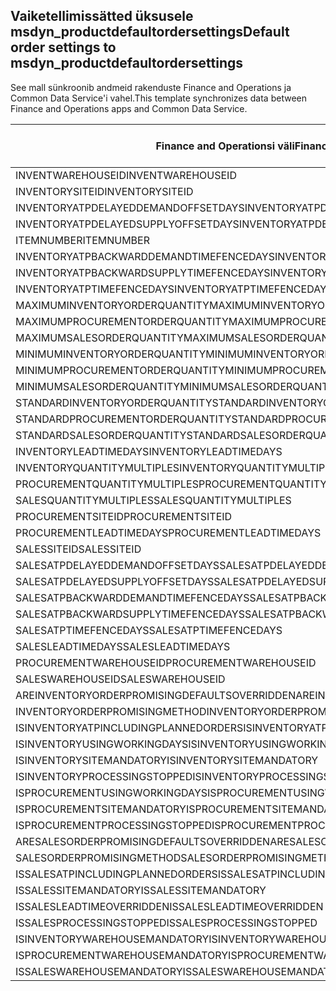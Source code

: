 ## <a name="default-order-settings-to-msdyn_productdefaultordersettings"></a><span data-ttu-id="e2d12-101">Vaiketellimissätted üksusele msdyn_productdefaultordersettings</span><span class="sxs-lookup"><span data-stu-id="e2d12-101">Default order settings to msdyn_productdefaultordersettings</span></span>

<span data-ttu-id="e2d12-102">See mall sünkroonib andmeid rakenduste Finance and Operations ja Common Data Service'i vahel.</span><span class="sxs-lookup"><span data-stu-id="e2d12-102">This template synchronizes data between Finance and Operations apps and Common Data Service.</span></span>

<span data-ttu-id="e2d12-103">Finance and Operationsi väli</span><span class="sxs-lookup"><span data-stu-id="e2d12-103">Finance and Operations field</span></span> | <span data-ttu-id="e2d12-104">Kaardi tüüp</span><span class="sxs-lookup"><span data-stu-id="e2d12-104">Map type</span></span> | <span data-ttu-id="e2d12-105">Muu Dynamics 365 väli</span><span class="sxs-lookup"><span data-stu-id="e2d12-105">Other Dynamics 365 field</span></span> | <span data-ttu-id="e2d12-106">Vaikeväärtus</span><span class="sxs-lookup"><span data-stu-id="e2d12-106">Default value</span></span>
---|---|---|---
<span data-ttu-id="e2d12-107">INVENTWAREHOUSEID</span><span class="sxs-lookup"><span data-stu-id="e2d12-107">INVENTWAREHOUSEID</span></span> | = | <span data-ttu-id="e2d12-108">msdyn_inventorywarehouse.msdyn_warehouseidentifier</span><span class="sxs-lookup"><span data-stu-id="e2d12-108">msdyn_inventorywarehouse.msdyn_warehouseidentifier</span></span> | 
<span data-ttu-id="e2d12-109">INVENTORYSITEID</span><span class="sxs-lookup"><span data-stu-id="e2d12-109">INVENTORYSITEID</span></span> | = | <span data-ttu-id="e2d12-110">msdyn_inventorysite.msdyn_siteid</span><span class="sxs-lookup"><span data-stu-id="e2d12-110">msdyn_inventorysite.msdyn_siteid</span></span> | 
<span data-ttu-id="e2d12-111">INVENTORYATPDELAYEDDEMANDOFFSETDAYS</span><span class="sxs-lookup"><span data-stu-id="e2d12-111">INVENTORYATPDELAYEDDEMANDOFFSETDAYS</span></span> | = | <span data-ttu-id="e2d12-112">msdyn_inventoryatpdelayeddemandoffsetdays</span><span class="sxs-lookup"><span data-stu-id="e2d12-112">msdyn_inventoryatpdelayeddemandoffsetdays</span></span> | 
<span data-ttu-id="e2d12-113">INVENTORYATPDELAYEDSUPPLYOFFSETDAYS</span><span class="sxs-lookup"><span data-stu-id="e2d12-113">INVENTORYATPDELAYEDSUPPLYOFFSETDAYS</span></span> | = | <span data-ttu-id="e2d12-114">msdyn_inventoryatpdelayedsupplyoffsetdays</span><span class="sxs-lookup"><span data-stu-id="e2d12-114">msdyn_inventoryatpdelayedsupplyoffsetdays</span></span> | 
<span data-ttu-id="e2d12-115">ITEMNUMBER</span><span class="sxs-lookup"><span data-stu-id="e2d12-115">ITEMNUMBER</span></span> | = | <span data-ttu-id="e2d12-116">msdyn_itemnumber.msdyn_itemnumber</span><span class="sxs-lookup"><span data-stu-id="e2d12-116">msdyn_itemnumber.msdyn_itemnumber</span></span> | 
<span data-ttu-id="e2d12-117">INVENTORYATPBACKWARDDEMANDTIMEFENCEDAYS</span><span class="sxs-lookup"><span data-stu-id="e2d12-117">INVENTORYATPBACKWARDDEMANDTIMEFENCEDAYS</span></span> | = | <span data-ttu-id="e2d12-118">msdyn_inventoryatpbackwarddemandtimefencedays</span><span class="sxs-lookup"><span data-stu-id="e2d12-118">msdyn_inventoryatpbackwarddemandtimefencedays</span></span> | 
<span data-ttu-id="e2d12-119">INVENTORYATPBACKWARDSUPPLYTIMEFENCEDAYS</span><span class="sxs-lookup"><span data-stu-id="e2d12-119">INVENTORYATPBACKWARDSUPPLYTIMEFENCEDAYS</span></span> | = | <span data-ttu-id="e2d12-120">msdyn_inventoryatpbackwardsupplytimefencedays</span><span class="sxs-lookup"><span data-stu-id="e2d12-120">msdyn_inventoryatpbackwardsupplytimefencedays</span></span> | 
<span data-ttu-id="e2d12-121">INVENTORYATPTIMEFENCEDAYS</span><span class="sxs-lookup"><span data-stu-id="e2d12-121">INVENTORYATPTIMEFENCEDAYS</span></span> | = | <span data-ttu-id="e2d12-122">msdyn_inventoryatptimefencedays</span><span class="sxs-lookup"><span data-stu-id="e2d12-122">msdyn_inventoryatptimefencedays</span></span> | 
<span data-ttu-id="e2d12-123">MAXIMUMINVENTORYORDERQUANTITY</span><span class="sxs-lookup"><span data-stu-id="e2d12-123">MAXIMUMINVENTORYORDERQUANTITY</span></span> | = | <span data-ttu-id="e2d12-124">msdyn_maximuminventoryorderquantity</span><span class="sxs-lookup"><span data-stu-id="e2d12-124">msdyn_maximuminventoryorderquantity</span></span> | 
<span data-ttu-id="e2d12-125">MAXIMUMPROCUREMENTORDERQUANTITY</span><span class="sxs-lookup"><span data-stu-id="e2d12-125">MAXIMUMPROCUREMENTORDERQUANTITY</span></span> | = | <span data-ttu-id="e2d12-126">msdyn_maximumprocurementorderquantity</span><span class="sxs-lookup"><span data-stu-id="e2d12-126">msdyn_maximumprocurementorderquantity</span></span> | 
<span data-ttu-id="e2d12-127">MAXIMUMSALESORDERQUANTITY</span><span class="sxs-lookup"><span data-stu-id="e2d12-127">MAXIMUMSALESORDERQUANTITY</span></span> | = | <span data-ttu-id="e2d12-128">msdyn_maximumsalesorderquantity</span><span class="sxs-lookup"><span data-stu-id="e2d12-128">msdyn_maximumsalesorderquantity</span></span> | 
<span data-ttu-id="e2d12-129">MINIMUMINVENTORYORDERQUANTITY</span><span class="sxs-lookup"><span data-stu-id="e2d12-129">MINIMUMINVENTORYORDERQUANTITY</span></span> | = | <span data-ttu-id="e2d12-130">msdyn_minimuminventoryorderquantity</span><span class="sxs-lookup"><span data-stu-id="e2d12-130">msdyn_minimuminventoryorderquantity</span></span> | 
<span data-ttu-id="e2d12-131">MINIMUMPROCUREMENTORDERQUANTITY</span><span class="sxs-lookup"><span data-stu-id="e2d12-131">MINIMUMPROCUREMENTORDERQUANTITY</span></span> | = | <span data-ttu-id="e2d12-132">msdyn_minimumprocurementorderquantity</span><span class="sxs-lookup"><span data-stu-id="e2d12-132">msdyn_minimumprocurementorderquantity</span></span> | 
<span data-ttu-id="e2d12-133">MINIMUMSALESORDERQUANTITY</span><span class="sxs-lookup"><span data-stu-id="e2d12-133">MINIMUMSALESORDERQUANTITY</span></span> | = | <span data-ttu-id="e2d12-134">msdyn_minimumsalesorderquantity</span><span class="sxs-lookup"><span data-stu-id="e2d12-134">msdyn_minimumsalesorderquantity</span></span> | 
<span data-ttu-id="e2d12-135">STANDARDINVENTORYORDERQUANTITY</span><span class="sxs-lookup"><span data-stu-id="e2d12-135">STANDARDINVENTORYORDERQUANTITY</span></span> | = | <span data-ttu-id="e2d12-136">msdyn_standardinventoryorderquantity</span><span class="sxs-lookup"><span data-stu-id="e2d12-136">msdyn_standardinventoryorderquantity</span></span> | 
<span data-ttu-id="e2d12-137">STANDARDPROCUREMENTORDERQUANTITY</span><span class="sxs-lookup"><span data-stu-id="e2d12-137">STANDARDPROCUREMENTORDERQUANTITY</span></span> | = | <span data-ttu-id="e2d12-138">msdyn_standardprocurementorderquantity</span><span class="sxs-lookup"><span data-stu-id="e2d12-138">msdyn_standardprocurementorderquantity</span></span> | 
<span data-ttu-id="e2d12-139">STANDARDSALESORDERQUANTITY</span><span class="sxs-lookup"><span data-stu-id="e2d12-139">STANDARDSALESORDERQUANTITY</span></span> | = | <span data-ttu-id="e2d12-140">msdyn_standardsalesorderquantity</span><span class="sxs-lookup"><span data-stu-id="e2d12-140">msdyn_standardsalesorderquantity</span></span> | 
<span data-ttu-id="e2d12-141">INVENTORYLEADTIMEDAYS</span><span class="sxs-lookup"><span data-stu-id="e2d12-141">INVENTORYLEADTIMEDAYS</span></span> | = | <span data-ttu-id="e2d12-142">msdyn_inventoryleadtimedays</span><span class="sxs-lookup"><span data-stu-id="e2d12-142">msdyn_inventoryleadtimedays</span></span> | 
<span data-ttu-id="e2d12-143">INVENTORYQUANTITYMULTIPLES</span><span class="sxs-lookup"><span data-stu-id="e2d12-143">INVENTORYQUANTITYMULTIPLES</span></span> | = | <span data-ttu-id="e2d12-144">msdyn_inventoryquantitymultiples</span><span class="sxs-lookup"><span data-stu-id="e2d12-144">msdyn_inventoryquantitymultiples</span></span> | 
<span data-ttu-id="e2d12-145">PROCUREMENTQUANTITYMULTIPLES</span><span class="sxs-lookup"><span data-stu-id="e2d12-145">PROCUREMENTQUANTITYMULTIPLES</span></span> | = | <span data-ttu-id="e2d12-146">msdyn_procurementquantitymultiples</span><span class="sxs-lookup"><span data-stu-id="e2d12-146">msdyn_procurementquantitymultiples</span></span> | 
<span data-ttu-id="e2d12-147">SALESQUANTITYMULTIPLES</span><span class="sxs-lookup"><span data-stu-id="e2d12-147">SALESQUANTITYMULTIPLES</span></span> | = | <span data-ttu-id="e2d12-148">msdyn_salesquantitymultiples</span><span class="sxs-lookup"><span data-stu-id="e2d12-148">msdyn_salesquantitymultiples</span></span> | 
<span data-ttu-id="e2d12-149">PROCUREMENTSITEID</span><span class="sxs-lookup"><span data-stu-id="e2d12-149">PROCUREMENTSITEID</span></span> | = | <span data-ttu-id="e2d12-150">msdyn_procurementsite.msdyn_siteid</span><span class="sxs-lookup"><span data-stu-id="e2d12-150">msdyn_procurementsite.msdyn_siteid</span></span> | 
<span data-ttu-id="e2d12-151">PROCUREMENTLEADTIMEDAYS</span><span class="sxs-lookup"><span data-stu-id="e2d12-151">PROCUREMENTLEADTIMEDAYS</span></span> | = | <span data-ttu-id="e2d12-152">msdyn_procurementleadtimedays</span><span class="sxs-lookup"><span data-stu-id="e2d12-152">msdyn_procurementleadtimedays</span></span> | 
<span data-ttu-id="e2d12-153">SALESSITEID</span><span class="sxs-lookup"><span data-stu-id="e2d12-153">SALESSITEID</span></span> | = | <span data-ttu-id="e2d12-154">msdyn_salessite.msdyn_siteid</span><span class="sxs-lookup"><span data-stu-id="e2d12-154">msdyn_salessite.msdyn_siteid</span></span> | 
<span data-ttu-id="e2d12-155">SALESATPDELAYEDDEMANDOFFSETDAYS</span><span class="sxs-lookup"><span data-stu-id="e2d12-155">SALESATPDELAYEDDEMANDOFFSETDAYS</span></span> | = | <span data-ttu-id="e2d12-156">msdyn_salesatpdelayeddemandoffsetdays</span><span class="sxs-lookup"><span data-stu-id="e2d12-156">msdyn_salesatpdelayeddemandoffsetdays</span></span> | 
<span data-ttu-id="e2d12-157">SALESATPDELAYEDSUPPLYOFFSETDAYS</span><span class="sxs-lookup"><span data-stu-id="e2d12-157">SALESATPDELAYEDSUPPLYOFFSETDAYS</span></span> | = | <span data-ttu-id="e2d12-158">msdyn_salesatpdelayedsupplyoffsetdays</span><span class="sxs-lookup"><span data-stu-id="e2d12-158">msdyn_salesatpdelayedsupplyoffsetdays</span></span> | 
<span data-ttu-id="e2d12-159">SALESATPBACKWARDDEMANDTIMEFENCEDAYS</span><span class="sxs-lookup"><span data-stu-id="e2d12-159">SALESATPBACKWARDDEMANDTIMEFENCEDAYS</span></span> | = | <span data-ttu-id="e2d12-160">msdyn_salesatpbackwarddemandtimefencedays</span><span class="sxs-lookup"><span data-stu-id="e2d12-160">msdyn_salesatpbackwarddemandtimefencedays</span></span> | 
<span data-ttu-id="e2d12-161">SALESATPBACKWARDSUPPLYTIMEFENCEDAYS</span><span class="sxs-lookup"><span data-stu-id="e2d12-161">SALESATPBACKWARDSUPPLYTIMEFENCEDAYS</span></span> | = | <span data-ttu-id="e2d12-162">msdyn_salesatpbackwardsupplytimefencedays</span><span class="sxs-lookup"><span data-stu-id="e2d12-162">msdyn_salesatpbackwardsupplytimefencedays</span></span> | 
<span data-ttu-id="e2d12-163">SALESATPTIMEFENCEDAYS</span><span class="sxs-lookup"><span data-stu-id="e2d12-163">SALESATPTIMEFENCEDAYS</span></span> | = | <span data-ttu-id="e2d12-164">msdyn_salesatptimefencedays</span><span class="sxs-lookup"><span data-stu-id="e2d12-164">msdyn_salesatptimefencedays</span></span> | 
<span data-ttu-id="e2d12-165">SALESLEADTIMEDAYS</span><span class="sxs-lookup"><span data-stu-id="e2d12-165">SALESLEADTIMEDAYS</span></span> | = | <span data-ttu-id="e2d12-166">msdyn_salesleadtimedays</span><span class="sxs-lookup"><span data-stu-id="e2d12-166">msdyn_salesleadtimedays</span></span> | 
<span data-ttu-id="e2d12-167">PROCUREMENTWAREHOUSEID</span><span class="sxs-lookup"><span data-stu-id="e2d12-167">PROCUREMENTWAREHOUSEID</span></span> | = | <span data-ttu-id="e2d12-168">msdyn_procurementwarehouse.msdyn_warehouseidentifier</span><span class="sxs-lookup"><span data-stu-id="e2d12-168">msdyn_procurementwarehouse.msdyn_warehouseidentifier</span></span> | 
<span data-ttu-id="e2d12-169">SALESWAREHOUSEID</span><span class="sxs-lookup"><span data-stu-id="e2d12-169">SALESWAREHOUSEID</span></span> | = | <span data-ttu-id="e2d12-170">msdyn_saleswarehouse.msdyn_warehouseidentifier</span><span class="sxs-lookup"><span data-stu-id="e2d12-170">msdyn_saleswarehouse.msdyn_warehouseidentifier</span></span> | 
<span data-ttu-id="e2d12-171">AREINVENTORYORDERPROMISINGDEFAULTSOVERRIDDEN</span><span class="sxs-lookup"><span data-stu-id="e2d12-171">AREINVENTORYORDERPROMISINGDEFAULTSOVERRIDDEN</span></span> | >< | <span data-ttu-id="e2d12-172">msdyn_areinventoryorderdefaultsoverridden</span><span class="sxs-lookup"><span data-stu-id="e2d12-172">msdyn_areinventoryorderdefaultsoverridden</span></span> | 
<span data-ttu-id="e2d12-173">INVENTORYORDERPROMISINGMETHOD</span><span class="sxs-lookup"><span data-stu-id="e2d12-173">INVENTORYORDERPROMISINGMETHOD</span></span> | >< | <span data-ttu-id="e2d12-174">msdyn_inventoryorderpromisingmethod</span><span class="sxs-lookup"><span data-stu-id="e2d12-174">msdyn_inventoryorderpromisingmethod</span></span> | 
<span data-ttu-id="e2d12-175">ISINVENTORYATPINCLUDINGPLANNEDORDERS</span><span class="sxs-lookup"><span data-stu-id="e2d12-175">ISINVENTORYATPINCLUDINGPLANNEDORDERS</span></span> | >< | <span data-ttu-id="e2d12-176">msdyn_isinventoryatpincludingplannedorders</span><span class="sxs-lookup"><span data-stu-id="e2d12-176">msdyn_isinventoryatpincludingplannedorders</span></span> | 
<span data-ttu-id="e2d12-177">ISINVENTORYUSINGWORKINGDAYS</span><span class="sxs-lookup"><span data-stu-id="e2d12-177">ISINVENTORYUSINGWORKINGDAYS</span></span> | >< | <span data-ttu-id="e2d12-178">msdyn_isinventoryusingworkingdays</span><span class="sxs-lookup"><span data-stu-id="e2d12-178">msdyn_isinventoryusingworkingdays</span></span> | 
<span data-ttu-id="e2d12-179">ISINVENTORYSITEMANDATORY</span><span class="sxs-lookup"><span data-stu-id="e2d12-179">ISINVENTORYSITEMANDATORY</span></span> | >< | <span data-ttu-id="e2d12-180">msdyn_isinventorysitemandatory</span><span class="sxs-lookup"><span data-stu-id="e2d12-180">msdyn_isinventorysitemandatory</span></span> | 
<span data-ttu-id="e2d12-181">ISINVENTORYPROCESSINGSTOPPED</span><span class="sxs-lookup"><span data-stu-id="e2d12-181">ISINVENTORYPROCESSINGSTOPPED</span></span> | >< | <span data-ttu-id="e2d12-182">msdyn_isinventoryprocessingstopped</span><span class="sxs-lookup"><span data-stu-id="e2d12-182">msdyn_isinventoryprocessingstopped</span></span> | 
<span data-ttu-id="e2d12-183">ISPROCUREMENTUSINGWORKINGDAYS</span><span class="sxs-lookup"><span data-stu-id="e2d12-183">ISPROCUREMENTUSINGWORKINGDAYS</span></span> | >< | <span data-ttu-id="e2d12-184">msdyn_isprocurementusingworkingdays</span><span class="sxs-lookup"><span data-stu-id="e2d12-184">msdyn_isprocurementusingworkingdays</span></span> | 
<span data-ttu-id="e2d12-185">ISPROCUREMENTSITEMANDATORY</span><span class="sxs-lookup"><span data-stu-id="e2d12-185">ISPROCUREMENTSITEMANDATORY</span></span> | >< | <span data-ttu-id="e2d12-186">msdyn_isprocurementsitemandatory</span><span class="sxs-lookup"><span data-stu-id="e2d12-186">msdyn_isprocurementsitemandatory</span></span> | 
<span data-ttu-id="e2d12-187">ISPROCUREMENTPROCESSINGSTOPPED</span><span class="sxs-lookup"><span data-stu-id="e2d12-187">ISPROCUREMENTPROCESSINGSTOPPED</span></span> | >< | <span data-ttu-id="e2d12-188">msdyn_isprocurementprocessingstopped</span><span class="sxs-lookup"><span data-stu-id="e2d12-188">msdyn_isprocurementprocessingstopped</span></span> | 
<span data-ttu-id="e2d12-189">ARESALESORDERPROMISINGDEFAULTSOVERRIDDEN</span><span class="sxs-lookup"><span data-stu-id="e2d12-189">ARESALESORDERPROMISINGDEFAULTSOVERRIDDEN</span></span> | >< | <span data-ttu-id="e2d12-190">msdyn_aresalesorderdefaultsoverridden</span><span class="sxs-lookup"><span data-stu-id="e2d12-190">msdyn_aresalesorderdefaultsoverridden</span></span> | 
<span data-ttu-id="e2d12-191">SALESORDERPROMISINGMETHOD</span><span class="sxs-lookup"><span data-stu-id="e2d12-191">SALESORDERPROMISINGMETHOD</span></span> | >< | <span data-ttu-id="e2d12-192">msdyn_salesorderpromisingmethod</span><span class="sxs-lookup"><span data-stu-id="e2d12-192">msdyn_salesorderpromisingmethod</span></span> | 
<span data-ttu-id="e2d12-193">ISSALESATPINCLUDINGPLANNEDORDERS</span><span class="sxs-lookup"><span data-stu-id="e2d12-193">ISSALESATPINCLUDINGPLANNEDORDERS</span></span> | >< | <span data-ttu-id="e2d12-194">msdyn_issalesatpincludingplannedorders</span><span class="sxs-lookup"><span data-stu-id="e2d12-194">msdyn_issalesatpincludingplannedorders</span></span> | 
<span data-ttu-id="e2d12-195">ISSALESSITEMANDATORY</span><span class="sxs-lookup"><span data-stu-id="e2d12-195">ISSALESSITEMANDATORY</span></span> | >< | <span data-ttu-id="e2d12-196">msdyn_issalessitemandatory</span><span class="sxs-lookup"><span data-stu-id="e2d12-196">msdyn_issalessitemandatory</span></span> | 
<span data-ttu-id="e2d12-197">ISSALESLEADTIMEOVERRIDDEN</span><span class="sxs-lookup"><span data-stu-id="e2d12-197">ISSALESLEADTIMEOVERRIDDEN</span></span> | >< | <span data-ttu-id="e2d12-198">msdyn_issalesleadtimeoverridden</span><span class="sxs-lookup"><span data-stu-id="e2d12-198">msdyn_issalesleadtimeoverridden</span></span> | 
<span data-ttu-id="e2d12-199">ISSALESPROCESSINGSTOPPED</span><span class="sxs-lookup"><span data-stu-id="e2d12-199">ISSALESPROCESSINGSTOPPED</span></span> | >< | <span data-ttu-id="e2d12-200">msdyn_issalesprocessingstopped</span><span class="sxs-lookup"><span data-stu-id="e2d12-200">msdyn_issalesprocessingstopped</span></span> | 
<span data-ttu-id="e2d12-201">ISINVENTORYWAREHOUSEMANDATORY</span><span class="sxs-lookup"><span data-stu-id="e2d12-201">ISINVENTORYWAREHOUSEMANDATORY</span></span> | >< | <span data-ttu-id="e2d12-202">msdyn_isinventorywarehousemandatory</span><span class="sxs-lookup"><span data-stu-id="e2d12-202">msdyn_isinventorywarehousemandatory</span></span> | 
<span data-ttu-id="e2d12-203">ISPROCUREMENTWAREHOUSEMANDATORY</span><span class="sxs-lookup"><span data-stu-id="e2d12-203">ISPROCUREMENTWAREHOUSEMANDATORY</span></span> | >< | <span data-ttu-id="e2d12-204">msdyn_isprocurementwarehousemandatory</span><span class="sxs-lookup"><span data-stu-id="e2d12-204">msdyn_isprocurementwarehousemandatory</span></span> | 
<span data-ttu-id="e2d12-205">ISSALESWAREHOUSEMANDATORY</span><span class="sxs-lookup"><span data-stu-id="e2d12-205">ISSALESWAREHOUSEMANDATORY</span></span> | >< | <span data-ttu-id="e2d12-206">msdyn_issaleswarehousemandatory</span><span class="sxs-lookup"><span data-stu-id="e2d12-206">msdyn_issaleswarehousemandatory</span></span> | 
